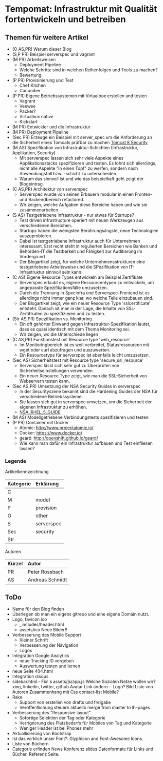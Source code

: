 # Tempomat: Infrastruktur mit Qualität fortentwickeln und betreiben

## Themen für weitere Artikel
- (O AS,PR) Warum dieser Blog
- (S,P PR) Beispiel serverspec und vagrant
- (M PR) Arbeitsweisen
    - Deployment Pipeline
    - Welche Schritte sind in welchen Reihenfolgen und Tools zu machen?
    - Bewertung
- (P PR) Provisinierung und Test
    - Chef Kitchen
    - Cucumber
- (P PR) Eigene Betriebssystemen mit Virtualbox erstellen und testen
    - Vagrant
    - Veewee
    - Packer?
    - Virtualbox native
    - Kickstart
- (M PR) Entwickler und die Infrastruktur
- (M PR) Deployment Pipeline
- (Sec PR) Erzeuge ein Beispiel mit server_spec um die Anforderung an die Sicherheit eines Tomcats prüfbar zu machen
   [Tomcat 8 Security](http://tomcat.apache.org/tomcat-8.0-doc/security-howto.html)
- (M AS) Spezifikation von Infrastruktur-Schichten (Infrastruktur, Applikation, Security)
  - Mit serverspec lassen sich sehr viele Aspekte eines Applikationsstacks
    spezifizieren und testen. Es lohnt sich allerdings, nicht alle Aspekte "in einen
    Topf" zu werfen, sondern nach Anwendungsfall bzw. -schicht zu unterscheiden.
  - Warum das sinnvoll ist und wie das beispielhaft geht zeigt der Blogeintrag.
- (C AS,PR) Architektur von serverspec
  - Serverspec wurde von seinen Erbauern modular in einen Fronten- und Backendbereich
    refactored. 
  - Wir zeigen, welche Aufgaben diese Bereiche haben und wie sie zusammenarbeiten 
- (S AS) Testgetriebene Infrastruktur - nur etwas für Startups?
  - Test driven infrastructure operiert mit neuen Werkzeugen aus verschiedenen Bereichen.
  - Startups haben die wenigsten Berührungsängste, neue Technologien auszuprobieren. 
  - Dabei ist testgetriebene Infrastruktur auch für Unternehmen interessant. Erst recht
    steht in regulierten Bereichen wie Banken und Behörden-IT die Testbarkeit und 
    Fähigkeit zur Auditierung im Vordergrund
  - Der Blogartikel zeigt, für welche Unternehmensstrukturen eine testgetriebene
    Arbeitsweise und die SPezifikation von IT-Infrastruktur sinnvoll sein kann. 
- (C AS) Eigene Resource Types entwickeln am Beispiel Zertifikate
  - Serverspec erlaubt es, eigene Ressourcentypen zu entwickeln, um angepasste
    Spezifikationsfälle umzusetzen.
  - Durch die Trennung in SpecInfra und Serverspec-Frontend ist es allerdings nicht
    immer ganz klar, wo welche Teile einzubauen sind.
  - Der Blogartikel zeigt, wie ein neuer Resource Type 'sslcertificate' entsteht. Danach
    ist man in der Lage, die Inhalte von SSL-Zertifikaten zu spezifizieren und zu testen.
- (Str AS,PR) Spezifikation vs. Monitoring
  - Ein oft gehörter Einwand gegen Infrastruktur-Spezifikation lautet, dass es quasi
    identisch mit dem Thema Monitoring sei.
  - Wir zeigen, wo die Unterschiede liegen
- (C AS,PR) Funktionstest mit Resource type 'web_resource'
  - Im Monitoringbereich ist es weit verbreitet, Statusressourcen mit wget oder curl
    abzufragen und auszuwerten.
  - Ein Resourcetype für serverspec ist ebenfalls leicht umzusetzen.
- (Sec AS) Sicherheitstest mit Resource type 'secure_ssl_resource'
  - Serverspec lässt sich sehr gut zu Überprüfen von Sicherheitseinstellungen verwenden.
  - Ein neuer Resource Type zeigt, wie man die SSL-Sicherheit von Webservern testen kann.
- (Sec AS,PR) Umsetzung der NSA Security Guides in serverspec
  - In der Securityszene bekannt sind die Hardening Guides der NSA für verschiedene
    Betriebssysteme.
  - Sie lassen sich gut in serverspec umsetzen, um die Sicherheit der eigenen
    Infrastruktur zu erhöhen.
  - [NSA_RHEL_5_GUIDE](http://www.nsa.gov/ia/_files/os/redhat/NSA_RHEL_5_GUIDE_v4.2.pdf)  
- (M AS) Modellgetriebene Verbindungstests spezifizieren und testen
- (P PR) Container mit Docker
  - Atomic: http://www.projectatomic.io/
  - Docker: https://www.docker.io/
  - geard: http://openshift.github.io/geard/
  - Wie kann man dafür ein Infrastruktur aufbauen und Test einfliesen lassen?

### Legende

Artikelkennzeichnung

|Kategorie|Erklärung      |
|---------|:--------------|
|C        |               |
|M        | model         |
|P        | provision     |
|O        | other         |
|S        | serverspec    |
|Sec      | security      |
|Str      |               |

Autoren

|Kürzel|Autor               |
|------|:-------------------|
|PR    | Peter Rossbach     |
|AS    | Andreas Schmidt    |

## ToDo
- Name für den Blog finden
- Überlegen ob man ein eigens gitrepo und eine eigene Domain nutzt.
- Logo, favicon.ico
    - _includes/header.html
    - assets/ico
        Neue Bilder!!
- Verbesserung des Mobile Support
    - Kleiner Schrift
    - Verbesserung der Navigation
    - Logos      
- Integration Google Analytics
    - neue Tracking ID vergeben
    - Auswertung testen und lernen
- neue Seite 404.html
- Integration disqus
- sidebar.html - Fix! s assets/js/app.js
    Welche Sozialen Netze wollen wir?
    xing, linkedin, twitter, github
    Avatar Link ändern-- Logo? Bild
    Liste von Autoren
    Zusammenhang mit Css contact-list
        Mobile?
- Rake
   - Support von erstellen von drafts und freigabe
   - Veröffentlichung steuern
       aktuellö merge from master to lh-pages
- Verbesserung des "Responsive layout"
    - Sofortige Selektion der Tag oder Kategorie
    - Verrignerung des Platzbedarfs für Mobiles von Tag und Kategorie
    - Weniger Header ist bei Phones mehr
- Aktuallisierung von Bootstrap
- Ist das wirklich unser Font?: Glyphicon and Font-Awesome Icons.
- Liste von Büchern
- Categorie erfinden
       News
       Konferenz slides
       Datenformate für Links und Bücher.
           Referenz Seite.

